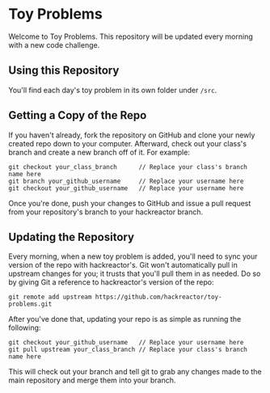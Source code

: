 Toy Problems
============
Welcome to Toy Problems. This repository will be updated every morning with a new
code challenge.

Using this Repository
---------------------
You'll find each day's toy problem in its own folder under `/src`.

Getting a Copy of the Repo
--------------------------
If you haven't already, fork the repository on GitHub and clone your newly created
repo down to your computer. Afterward, check out your class's branch and create a
new branch off of it. For example:

    git checkout your_class_branch      // Replace your class's branch name here
    git branch your_github_username     // Replace your username here
    git checkout your_github_username   // Replace your username here

Once you're done, push your changes to GitHub and issue a pull request from your
repository's branch to your hackreactor branch.


Updating the Repository
-----------------------

Every morning, when a new toy problem is added, you'll need to sync your version of
the repo with hackreactor's. Git won't automatically pull in upstream changes for
you; it trusts that you'll pull them in as needed. Do so by giving Git a reference
to hackreactor's version of the repo:

    git remote add upstream https://github.com/hackreactor/toy-problems.git

After you've done that, updating your repo is as simple as running the following:

    git checkout your_github_username   // Replace your username here
    git pull upstream your_class_branch // Replace your class's branch name here

This will check out your branch and tell git to grab any changes made to the main
repository and merge them into your branch.
